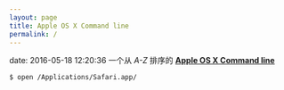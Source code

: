 ```yaml
---
layout: page
title: Apple OS X Command line
permalink: /
---
```


date: 2016-05-18 12:20:36
一个从 _A-Z_ 排序的 **[Apple OS X Command line](http://ss64.com/osx/)**

```
$ open /Applications/Safari.app/
```
